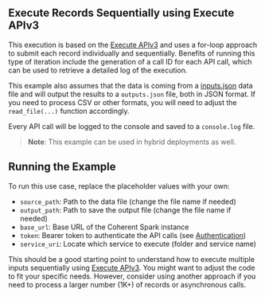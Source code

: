 ## Execute Records Sequentially using Execute APIv3

This execution is based on the [Execute APIv3][exec-v3] and uses a for-loop approach to submit
each record individually and sequentially. Benefits of running this type of iteration
include the generation of a call ID for each API call, which can be used to retrieve
a detailed log of the execution.

This example also assumes that the data is coming from a [inputs.json](inputs.json)
data file and will output the results to a `outputs.json` file, both in JSON format.
If you need to process CSV or other formats, you will need to adjust the `read_file(...)`
function accordingly.

Every API call will be logged to the console and saved to a `console.log` file.

> **Note**: This example can be used in hybrid deployments as well.

## Running the Example

To run this use case, replace the placeholder values with your own:

- `source_path`: Path to the data file (change the file name if needed)
- `output_path`: Path to save the output file (change the file name if needed)
- `base_url`: Base URL of the Coherent Spark instance
- `token`: Bearer token to authenticate the API calls (see [Authentication](../../../docs/authentication.md))
- `service_uri`: Locate which service to execute (folder and service name)

This should be a good starting point to understand how to execute multiple inputs
sequentially using [Execute APIv3][exec-v3]. You might want to adjust the code to
fit your specific needs. However, consider using another approach if you need to
process a larger number (1K+) of records or asynchronous calls.

<!-- References -->
[exec-v3]: https://docs.coherent.global/spark-apis/execute-api/execute-api-v3
